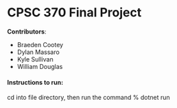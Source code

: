 # **CPSC 370 Final Project**
**Contributors**:
- Braeden Cootey
- Dylan Massaro
- Kyle Sullivan
- William Douglas

#### Instructions to run:
cd into file directory, then run the command
% dotnet run <args>
